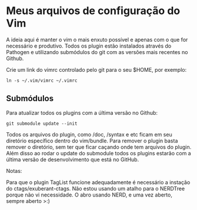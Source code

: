 # Meus arquivos de configuração do Vim

A ideia aqui é manter o vim o mais enxuto possível e apenas com o que for necessário e produtivo.
Todos os plugin estão instalados através do Pathogen e utilizando submódulos do git com as versões mais recentes no Github.

Crie um link do vimrc controlado pelo git para o seu $HOME, por exemplo:

    ln -s ~/.vim/vimrc ~/.vimrc

## Submódulos

Para atualizar todos os plugins com a última versão no Github:

    git submodule update --init

Todos os arquivos do plugin, como /doc, /syntax e etc ficam em seu diretório específico dentro do vim/bundle.
Para remover o plugin basta remover o diretório, sem ter que ficar caçando onde tem arquivos do plugin.
Além disso ao rodar o update do submodule todos os plugins estarão com a última versão de desenvolvimento que está no GitHub.

Notas:

Para que o plugin TagList funcione adequadamente é necessário a instação do ctags/exuberant-ctags.
Não estou usando um atalho para o NERDTree porque não vi necessidade. O abro usando <ESC>NERD<tab>, e uma vez aberto, sempre aberto >:)
